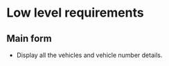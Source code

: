 # Low level requirements
 
 
 ## Main form
 
  *  Display all the vehicles and vehicle number details.
